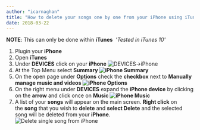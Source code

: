 ```yaml
---
author: "icarnaghan"
title: "How to delete your songs one by one from your iPhone using iTunes"
date: 2018-03-22
---
```


**NOTE**: This can only be done within **iTunes**  _'Tested in iTunes 10'_

1. Plugin your **iPhone**
2. Open **iTunes**
3. Under **DEVICES** click on your **iPhone** ![DEVICES->iPhone](images/iphone4-select.PNG "DEVICES->iPhone")
4. At the Top Menu select **Summary ![iPhone Summary](images/iphone4-summary.PNG "iPhone Summary")** 
5. On the open page under **Options** check the **checkbox** next to **Manually manage music and videos ![iPhone Options](images/iphone4-options.PNG "iPhone Options")** 
6. On the right menu under **DEVICES** expand the **iPhone device** by clicking on the **arrow** and click once on **Music ![iPhone Music](images/iphone4-music.PNG "iPhone Music")** 
7. A list of your **songs** will appear on the main screen. **Right click** on the **song** that you wish to **delete** and **select Delete** and the selected song will be deleted from your **iPhone**. ![Delete single song from iPhone](images/iphone-delete-single-song.png "Delete single song from iPhone")
